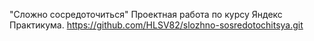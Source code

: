 "Сложно сосредоточиться"
Проектная работа по курсу Яндекс Практикума.
https://github.com/HLSV82/slozhno-sosredotochitsya.git
